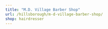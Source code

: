 ```yaml
---
title: "M.D. Village Barber Shop"
url: /hillsborough/m-d-village-barber-shop/
shop: hairdresser
---
```

